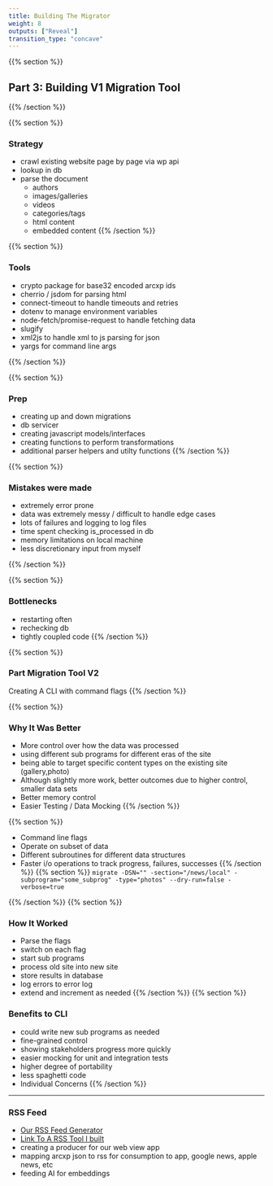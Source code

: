 ```yaml
---
title: Building The Migrator
weight: 8
outputs: ["Reveal"]
transition_type: "concave"
---
```


{{% section %}}
## Part 3: Building V1 Migration Tool
{{% /section %}}

{{% section %}}
### Strategy
- crawl existing website page by page via wp api
- lookup in db
- parse the document
    - authors
    - images/galleries
    - videos
    - categories/tags
    - html content
    - embedded content
{{% /section %}}

{{% section %}}
### Tools
- crypto package for base32 encoded arcxp ids
- cherrio / jsdom for parsing html
- connect-timeout to handle timeouts and retries
- dotenv to manage environment variables
- node-fetch/promise-request to handle fetching data
- slugify
- xml2js to handle xml to js parsing for json
- yargs for command line args

{{% /section %}}

{{% section %}}
### Prep
- creating up and down migrations
- db servicer
- creating javascript models/interfaces
- creating functions to perform transformations
- additional parser helpers and utilty functions
{{% /section %}}


{{% section %}}
### Mistakes were made
- extremely error prone
- data was extremely messy / difficult to handle edge cases
- lots of failures and logging to log files
- time spent checking is_processed in db 
- memory limitations on local machine
- less discretionary input from myself


{{% /section %}}

{{% section %}}
### Bottlenecks
- restarting often
- rechecking db
- tightly coupled code
{{% /section %}}


{{% section %}}

### Part Migration Tool V2
Creating A CLI with command flags
{{% /section %}}


{{% section %}}
### Why It Was Better
- More control over how the data was processed
- using different sub programs for different eras of the site
- being able to target specific content types on the existing site
  (gallery,photo)
- Although slightly more work, better outcomes due to higher control,
  smaller data sets
- Better memory control
- Easier Testing / Data Mocking
{{% /section %}}


{{% section %}}
- Command line flags
- Operate on subset of data
- Different subroutines for different data structures
- Faster i/o operations to track progress, failures, successes
{{% /section %}}
{{% section %}}
     `migrate -DSN="" -section="/news/local" -subprogram="some_subprog" -type="photos" --dry-run=false -verbose=true`

{{% /section %}}
{{% section %}}
### How It Worked
- Parse the flags
- switch on each flag
- start sub programs
- process old site into new site
- store results in database
- log errors to error log
- extend and increment as needed
{{% /section %}}
{{% section %}}
### Benefits to CLI
- could write new sub programs as needed
- fine-grained control
- showing stakeholders progress more quickly
- easier mocking for unit and integration tests
- higher degree of portability
- less spaghetti code
- Individual Concerns
{{% /section %}}
 

 ---
### RSS Feed

 - [Our RSS Feed Generator](https://github.com/amledigital/OBF-Starter "910
   Media Group RSS Feed Generator")
 - [Link To A RSS Tool I built](https://github.com/amledigital/weather-map-rss "Weather Map RSS Feed")
 - creating a producer for our web view app
 - mapping arcxp json to rss for consumption to app, google news, apple
   news, etc
 - feeding AI for embeddings






